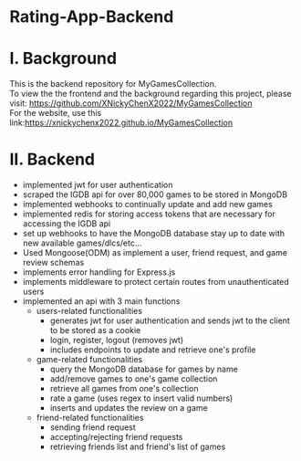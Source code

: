 ﻿# Rating-App-Backend
# I. Background
This is the backend repository for MyGamesCollection.   
To view the the frontend and the background regarding this project, please visit: https://github.com/XNickyChenX2022/MyGamesCollection  
For the website, use this link:https://xnickychenx2022.github.io/MyGamesCollection
# II. Backend
* implemented jwt for user authentication
* scraped the IGDB api for over 80,000 games to be stored in MongoDB
* implemented webhooks to continually update and add new games
* implemented redis for storing access tokens that are necessary for accessing the IGDB api
* set up webhooks to have the MongoDB database stay up to date with new available games/dlcs/etc...
* Used Mongoose(ODM) as implement a user, friend request, and game review schemas
* implements error handling for Express.js
* implements middleware to protect certain routes from unauthenticated users
* implemented an api with 3 main functions
  * users-related functionalities
    * generates jwt for user authentication and sends jwt to the client to be stored as a cookie
    * login, register, logout (removes jwt)
    * includes endpoints to update and retrieve one's profile
  * game-related functionalities
    *  query the MongoDB database for games by name
    *  add/remove games to one's game collection
    *  retrieve all games from one's collection
    *  rate a game (uses regex to insert valid numbers)
    *  inserts and updates the review on a game 
  * friend-related functionalities
    *  sending friend request
    *  accepting/rejecting friend requests
    *  retrieving friends list and friend's list of games 
